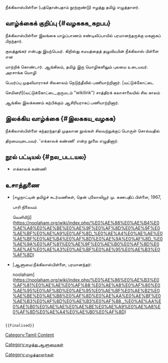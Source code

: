 நீக்கிலாஸ்பிள்ளை (பத்தொன்பதாம் நூற்றாண்டு) ஈழத்து தமிழ் எழுத்தாளர்.

## வாழ்க்கைக் குறிப்பு {#வழககக_கறபப}

நீக்கிலாஸ்பிள்ளை இலங்கை யாழ்ப்பாணம் சண்டிலிப்பாயில் பரமானந்தருக்கு மகனாகப் பிறந்தார்.
குலத்துங்கர் என்பது இயற்பெயர். கிறிஸ்து சமயத்தைத் தழுவியபின் நீக்கிலாஸ் பிள்ளை என
மாற்றிக் கொண்டார். ஆங்கிலம், தமிழ் இரு மொழிகளிலும் புலமை உடையவர். அரசாங்க மொழி
பெயர்ப்பு முதலியாராகச் சிலகாலம் நெடுந்தீவில் பணியாற்றினார். [வட்டுக்கோட்டை
செமினரி](வட்டுக்கோட்டை_குருமடம் "wikilink") சாத்திரக் கலாசாலையில் சில காலம்
ஆங்கில இலக்கணம் கற்பிக்கும் ஆசிரியராகப் பணியாற்றினார்.

## இலக்கிய வாழ்க்கை {#இலககய_வழகக}

நீக்கிலாஸ்பிள்ளை கந்தரந்தாதி முதலான நூல்கள் சிலவற்றுக்குப் பொருள் சொல்வதில்
திறமையுடையவர். 'எக்காலக் கண்ணி' என்ற நூலை எழுதினார்.

## நூல் பட்டியல் {#நல_படடயல}

-   எக்காலக் கண்ணி

## உசாத்துணை

-   [ஈழநாட்டின் தமிழ்ச் சுடர்மணிகள், தென் புலோலியூர் மு. கணபதிப் பிள்ளை, 1967,
    பாரி நிலையம்
    வெளியீடு](https://noolaham.org/wiki/index.php/%E0%AE%88%E0%AE%B4%E0%AE%A8%E0%AE%BE%E0%AE%9F%E0%AF%8D%E0%AE%9F%E0%AE%BF%E0%AE%A9%E0%AF%8D_%E0%AE%A4%E0%AE%AE%E0%AE%BF%E0%AE%B4%E0%AF%8D%E0%AE%9A%E0%AF%8D_%E0%AE%9A%E0%AF%81%E0%AE%9F%E0%AE%B0%E0%AF%8D%E0%AE%AE%E0%AE%A3%E0%AE%BF%E0%AE%95%E0%AE%B3%E0%AF%8D)
-   [ஆளுமை:நீக்கிலாஸ்பிள்ளை, பரமானந்தர்:
    noolaham](https://noolaham.org/wiki/index.php/%E0%AE%86%E0%AE%B3%E0%AF%81%E0%AE%AE%E0%AF%88:%E0%AE%A8%E0%AF%80%E0%AE%95%E0%AF%8D%E0%AE%95%E0%AE%BF%E0%AE%B2%E0%AE%BE%E0%AE%B8%E0%AF%8D%E0%AE%AA%E0%AE%BF%E0%AE%B3%E0%AF%8D%E0%AE%B3%E0%AF%88,_%E0%AE%AA%E0%AE%B0%E0%AE%AE%E0%AE%BE%E0%AE%A9%E0%AE%A8%E0%AF%8D%E0%AE%A4%E0%AE%B0%E0%AF%8D)

```{=mediawiki}
{{Finalised}}
```
[Category:Tamil Content](Category:Tamil_Content "wikilink")
[Category:ஈழத்து ஆளுமைகள்](Category:ஈழத்து_ஆளுமைகள் "wikilink")
[Category:எழுத்தாளர்கள்](Category:எழுத்தாளர்கள் "wikilink")
